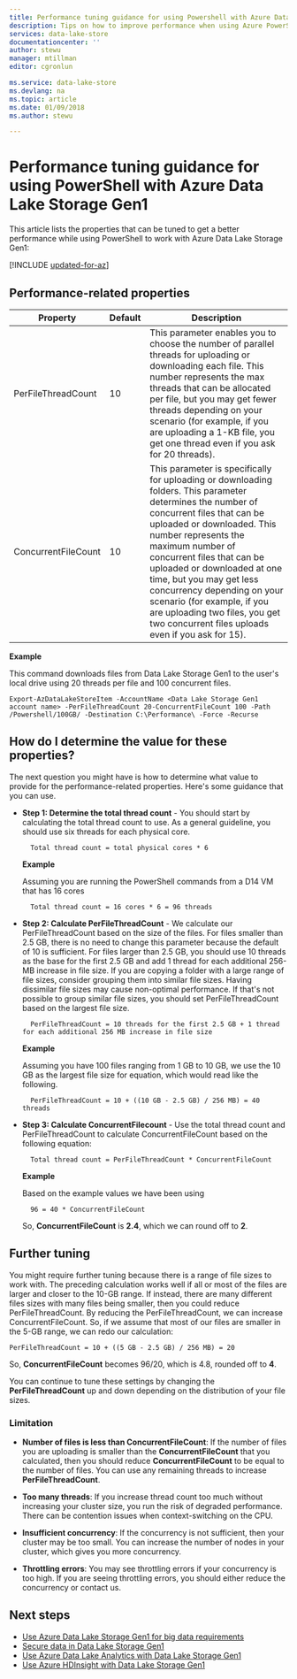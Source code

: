 ```yaml
---
title: Performance tuning guidance for using Powershell with Azure Data Lake Storage Gen1 | Microsoft Docs
description: Tips on how to improve performance when using Azure PowerShell with Azure Data Lake Storage Gen1
services: data-lake-store
documentationcenter: ''
author: stewu
manager: mtillman
editor: cgronlun

ms.service: data-lake-store
ms.devlang: na
ms.topic: article
ms.date: 01/09/2018
ms.author: stewu

---
```

# Performance tuning guidance for using PowerShell with Azure Data Lake Storage Gen1

This article lists the properties that can be tuned to get a better performance while using PowerShell to work with Azure Data Lake Storage Gen1:

[!INCLUDE [updated-for-az](../../includes/updated-for-az.md)]

## Performance-related properties

| Property            | Default | Description |
|---------------------|---------|-------------|
| PerFileThreadCount  | 10      | This parameter enables you to choose the number of parallel threads for uploading or downloading each file. This number represents the max threads that can be allocated per file, but you may get fewer threads depending on your scenario (for example, if you are uploading a 1-KB file, you get one thread even if you ask for 20 threads).  |
| ConcurrentFileCount | 10      | This parameter is specifically for uploading or downloading folders. This parameter determines the number of concurrent files that can be uploaded or downloaded. This number represents the maximum number of concurrent files that can be uploaded or downloaded at one time, but you may get less concurrency depending on your scenario (for example, if you are uploading two files, you get two concurrent files uploads even if you ask for 15). |

**Example**

This command downloads files from Data Lake Storage Gen1 to the user's local drive using 20 threads per file and 100 concurrent files.

	Export-AzDataLakeStoreItem -AccountName <Data Lake Storage Gen1 account name> -PerFileThreadCount 20-ConcurrentFileCount 100 -Path /Powershell/100GB/ -Destination C:\Performance\ -Force -Recurse

## How do I determine the value for these properties?

The next question you might have is how to determine what value to provide for the performance-related properties. Here's some guidance that you can use.

* **Step 1: Determine the total thread count** - You should start by calculating the total thread count to use. As a general guideline, you should use six threads for each physical core.

		Total thread count = total physical cores * 6

	**Example**

	Assuming you are running the PowerShell commands from a D14 VM that has 16 cores

		Total thread count = 16 cores * 6 = 96 threads


* **Step 2: Calculate PerFileThreadCount**  - We calculate our PerFileThreadCount based on the size of the files. For files smaller than 2.5 GB, there is no need to change this parameter because the default of 10 is sufficient. For files larger than 2.5 GB, you should use 10 threads as the base for the first 2.5 GB and add 1 thread for each additional 256-MB increase in file size. If you are copying a folder with a large range of file sizes, consider grouping them into similar file sizes. Having dissimilar file sizes may cause non-optimal performance. If that's not possible to group similar file sizes, you should set PerFileThreadCount based on the largest file size.

		PerFileThreadCount = 10 threads for the first 2.5 GB + 1 thread for each additional 256 MB increase in file size

	**Example**

	Assuming you have 100 files ranging from 1 GB to 10 GB, we use the 10 GB as the largest file size for equation, which would read like the following.

		PerFileThreadCount = 10 + ((10 GB - 2.5 GB) / 256 MB) = 40 threads

* **Step 3: Calculate ConcurrentFilecount** - Use the total thread count and PerFileThreadCount to calculate ConcurrentFileCount based on the following equation:

		Total thread count = PerFileThreadCount * ConcurrentFileCount

	**Example**

	Based on the example values we have been using

		96 = 40 * ConcurrentFileCount

	So, **ConcurrentFileCount** is **2.4**, which we can round off to **2**.

## Further tuning

You might require further tuning because there is a range of file sizes to work with. The preceding calculation works well if all or most of the files are larger and closer to the 10-GB range. If instead, there are many different files sizes with many files being smaller, then you could reduce PerFileThreadCount. By reducing the PerFileThreadCount, we can increase ConcurrentFileCount. So, if we assume that most of our files are smaller in the 5-GB range, we can redo our calculation:

	PerFileThreadCount = 10 + ((5 GB - 2.5 GB) / 256 MB) = 20

So, **ConcurrentFileCount** becomes 96/20, which is 4.8, rounded off to **4**.

You can continue to tune these settings by changing the **PerFileThreadCount** up and down depending on the distribution of your file sizes.

### Limitation

* **Number of files is less than ConcurrentFileCount**: If the number of files you are uploading is smaller than the **ConcurrentFileCount** that you calculated, then you should reduce **ConcurrentFileCount** to be equal to the number of files. You can use any remaining threads to increase **PerFileThreadCount**.

* **Too many threads**: If you increase thread count too much without increasing your cluster size, you run the risk of degraded performance. There can be contention issues when context-switching on the CPU.

* **Insufficient concurrency**: If the concurrency is not sufficient, then your cluster may be too small. You can increase the number of nodes in your cluster, which gives you more concurrency.

* **Throttling errors**: You may see throttling errors if your concurrency is too high. If you are seeing throttling errors, you should either reduce the concurrency or contact us.

## Next steps
* [Use Azure Data Lake Storage Gen1 for big data requirements](data-lake-store-data-scenarios.md) 
* [Secure data in Data Lake Storage Gen1](data-lake-store-secure-data.md)
* [Use Azure Data Lake Analytics with Data Lake Storage Gen1](../data-lake-analytics/data-lake-analytics-get-started-portal.md)
* [Use Azure HDInsight with Data Lake Storage Gen1](data-lake-store-hdinsight-hadoop-use-portal.md)

